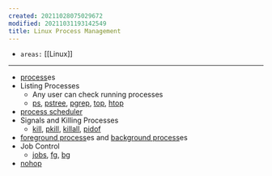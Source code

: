 ```yaml
---
created: 20211028075029672
modified: 20211031193142549
title: Linux Process Management
---
```


- `areas:` [[Linux]]

---

- [process](#process)es
- Listing Processes
  - Any user can check running processes
  - [ps](#ps), [pstree](#pstree), [pgrep](#pgrep), [top](#top), [htop](#htop)
- [process scheduler](#process%20scheduler)
- Signals and Killing Processes
  - [kill](#kill), [pkill](#pkill), [killall](#killall), [pidof](#pidof)
- [foreground process](#foreground%20process)es and [background process](#background%20process)es
- Job Control
  - [jobs](#jobs), [fg](#fg), [bg](#bg)
- [nohop](#nohop)
